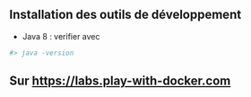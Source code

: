 ## Installation des outils de développement
* Java 8 : verifier avec 
```bash
#> java -version
```

## Sur https://labs.play-with-docker.com

